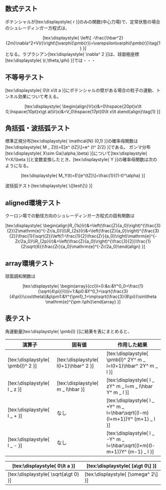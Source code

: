 ## 数式テスト

ポテンシャルが[tex:\displaystyle{ r }]のみの関数(中心力場)で、定常状態の場合のシュレーディンガー方程式は、

<div align="center">[tex:\displaystyle{ \left\[    -\frac{\hbar^2}{2m}\nabla^2+V(r)\right\]\varphi(\pmb{r})=\varepsilon\varphi(\pmb{r})\tag{1} }]</div>
となる。ラプラシアン[tex:\displaystyle{ \nabla^ 2 }]は、球面極座標[tex:\displaystyle{ (r,\theta,\phi) }]では・・・

## 不等号テスト

[tex:\displaystyle{ 0\lt x\lt a }]にポテンシャルの壁がある場合の粒子の運動、トンネル効果について考える。


<div align="center">[tex:\displaystyle{ \begin{align}V(x)&=0\hspace{20pt}x\lt 0,\hspace{10pt}x\gt a\\V(x)&=V_0\hspace{17pt}0\lt x\lt a\end{align}\tag{1} }]</div>

## 角括弧・波括弧テスト

標準正規分布[tex:\displaystyle{ \mathcal{N} (0,1) }]の確率母関数は[tex:\displaystyle{ M _ Z(t)=E\[e^ {tZ}\\]=e^ {t^ 2/2} }]である。
ガンマ分布[tex:\displaystyle{ X\sim Ga(\alpha,\beta) }]について[tex:\displaystyle{ Y=X/\beta }]と変数変換したとき、[tex:\displaystyle{ Y }]の確率母関数は次のようになる。

<div align="center">[tex:\displaystyle{ M_Y(t)=E\[e^{tZ}\]=\frac{1}{(1-t)^\alpha} }]</div>

波括弧テスト[tex:\displaystyle{ \\{\[test\\]\\} }]

## aligned環境テスト

クーロン場での動径方向のシュレーディンガー方程式の固有関数は


<div align="center">[tex:\displaystyle{ \begin{align}R_{1s}(r)&=\left(\frac{Z}{a_0}\right)^{\frac{3}{2}}2\mathrm{e}^{-Zr/a_0}\\\\R_{2s}(r)&=\left(\frac{Z}{a_0}\right)^{\frac{3}{2}}\frac{1}{\sqrt{2}}\left(1-\frac{1}{2}\frac{Zr}{a_0}\right)\mathrm{e}^{-Zr/2a_0}\\R_{2p}(r)&=\left(\frac{Z}{a_0}\right)^{\frac{3}{2}}\frac{1}{2\sqrt{6}}\frac{Zr}{a_0}\mathrm{e}^{-Zr/2a_0}\end{align} }]</div>

## array環境テスト

球面調和関数は

<div align="center">[tex:\displaystyle{ \begin{array}{ccl}l=0:&s:&Y^0_0=\frac{1}{\sqrt{4\pi}}\\\\l=1:&p0:&Y^0_1=\sqrt{\frac{3}{4\pi}}\cos\theta\\&p\pm1:&Y^{\pm1}_1=\mp\sqrt{\frac{3}{8\pi}}\sin\theta \mathrm{e}^{\pm i\phi}\end{array} }]</div>

## 表テスト

角運動量[tex:\displaystyle{ \pmb{l} }]に結果を表にまとめると、

|  演算子  |  固有値  | 作用した結果 |
| ---- | ---- | ---- |
|  [tex:\displaystyle{ \pmb{l}^ 2 }]  |  [tex:\displaystyle{ l(l+1)\hbar^ 2 }]  | [tex:\displaystyle{ \pmb{l}^ 2Y^ m _ l=l(l+1)\hbar^ 2Y^ m _ l }] |
|  [tex:\displaystyle{ l _ z }] |  [tex:\displaystyle{ m _ l\hbar }]  | [tex:\displaystyle{ l _ zY^ m _ l=m _ l\hbar Y^ m _ l }] |
|  [tex:\displaystyle{ l _ + }] |  なし  | [tex:\displaystyle{ l _ +Y^ m _ l=\hbar\sqrt{(l-m)(l+m+1)}Y^ {m+1} _ l }] |
|  [tex:\displaystyle{ l _ - }] |  なし  | [tex:\displaystyle{ l _ -Y^ m _ l=\hbar\sqrt{(l+m)(l-m+1)}Y^ {m-1} _ l }] |

|  [tex:\displaystyle{ 0\lt a }]  |  [tex:\displaystyle{ \[a\gt 0\\] }]  |
| ---- | ---- |
|  [tex:\displaystyle{ \sqrt{a\gt 0} }]  |  [tex:\displaystyle{ \[\omega^ 2\\] }]  |
